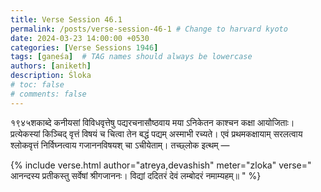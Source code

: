 ```yaml
---
title: Verse Session 46.1
permalink: /posts/verse-session-46-1 # Change to harvard kyoto
date: 2024-03-23 14:00:00 +0530
categories: [Verse Sessions 1946]
tags: [gaṇeśa]  # TAG names should always be lowercase
authors: [aniketh]
description: Śloka
# toc: false
# comments: false
---
```


१९४५शकाब्दे कनीयसां विविधवृत्तेषु पद्यरचनासौष्ठवाय मया ऽनिकेतन काश्चन कक्षा आयोजिताः।  प्रत्येकस्यां किञ्चिद् वृत्तं विषयं च चित्वा तेन बद्धं पद्यम् अस्माभी रच्यते। एवं प्रथमकक्षायाम् सरलत्वाय श्लोकवृत्तं निर्विघ्नत्वाय गजाननविषयश् चा ऽचीयेताम्। तच्छ्लोक इत्थम् —

<!-- Verse format -->

{% include verse.html
   author="atreya,devashish"
   meter="zloka"
   verse="
   आनन्दस्य प्रतीकस्तु
   सर्वेषां श्रीगजाननः।
   विद्यां ददितरं देवं
   लम्बोदरं नमाम्यहम्॥
   "
%}


